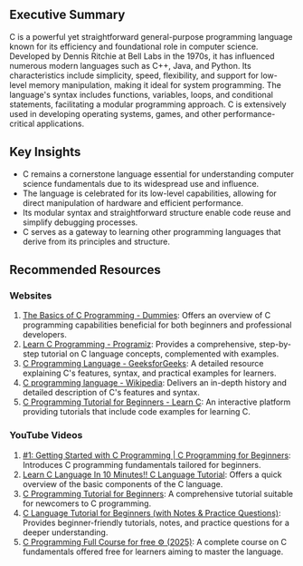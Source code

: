## Executive Summary
C is a powerful yet straightforward general-purpose programming language known for its efficiency and foundational role in computer science. Developed by Dennis Ritchie at Bell Labs in the 1970s, it has influenced numerous modern languages such as C++, Java, and Python. Its characteristics include simplicity, speed, flexibility, and support for low-level memory manipulation, making it ideal for system programming. The language's syntax includes functions, variables, loops, and conditional statements, facilitating a modular programming approach. C is extensively used in developing operating systems, games, and other performance-critical applications.

## Key Insights
- C remains a cornerstone language essential for understanding computer science fundamentals due to its widespread use and influence.
- The language is celebrated for its low-level capabilities, allowing for direct manipulation of hardware and efficient performance.
- Its modular syntax and straightforward structure enable code reuse and simplify debugging processes.
- C serves as a gateway to learning other programming languages that derive from its principles and structure.

## Recommended Resources

### Websites
1. [The Basics of C Programming - Dummies](https://www.dummies.com/article/technology/programming-web-design/c/the-basics-of-c-programming-209864/): Offers an overview of C programming capabilities beneficial for both beginners and professional developers.
2. [Learn C Programming - Programiz](https://www.programiz.com/c-programming): Provides a comprehensive, step-by-step tutorial on C language concepts, complemented with examples.
3. [C Programming Language - GeeksforGeeks](https://www.geeksforgeeks.org/c-programming-language/): A detailed resource explaining C's features, syntax, and practical examples for learners.
4. [C programming language - Wikipedia](https://en.wikipedia.org/wiki/C_(programming_language)): Delivers an in-depth history and detailed description of C's features and syntax.
5. [C Programming Tutorial for Beginners - Learn C](https://www.learn-c.org/): An interactive platform providing tutorials that include code examples for learning C.

### YouTube Videos
1. [#1: Getting Started with C Programming | C Programming for Beginners](https://www.youtube.com/watch?v=KnvbUiSxvbM): Introduces C programming fundamentals tailored for beginners.
2. [Learn C Language In 10 Minutes!! C Language Tutorial](https://www.youtube.com/watch?v=dTp0c41XnrQ): Offers a quick overview of the basic components of the C language.
3. [C Programming Tutorial for Beginners](https://www.youtube.com/watch?v=KJgsSFOSQv0): A comprehensive tutorial suitable for newcomers to C programming.
4. [C Language Tutorial for Beginners (with Notes & Practice Questions)](https://www.youtube.com/watch?v=irqbmMNs2Bo): Provides beginner-friendly tutorials, notes, and practice questions for a deeper understanding.
5. [C Programming Full Course for free ⚙️ (2025)](https://www.youtube.com/watch?v=xND0t1pr3KY): A complete course on C fundamentals offered free for learners aiming to master the language.